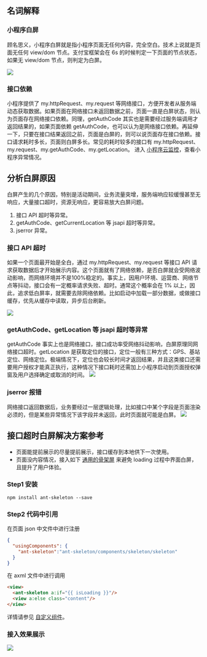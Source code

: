 
## 名词解释

### 小程序白屏
顾名思义，小程序白屏就是指小程序页面无任何内容，完全空白。技术上说就是页面无任何 view/dom 节点。支付宝框架会在 6s 的时候判定一下页面的节点状态，如果无 view/dom 节点，则判定为白屏。

![](http://mdn.alipayobjects.com/afts/img/A*oStSRZaINF0AAAAAAAAAAABkAa8wAA/original?bz=openpt_doc&t=Y0Pl3h41QMiKpfW27kecwQAAAABkMK8AAAAA#align=left&display=inline&height=501&margin=%5Bobject%20Object%5D&originHeight=501&originWidth=259&status=done&style=none&width=259)

### 接口依赖
小程序提供了 my.httpRequest、my.request 等网络接口，方便开发者从服务端动态获取数据。如果页面在网络接口未返回数据之前，页面一直是白屏状态，则认为页面存在网络接口依赖。同理，getAuthCode 其实也是需要经过服务端调用才返回结果的，如果页面依赖 getAuthCode，也可以认为是网络接口依赖。再延伸一下，只要在接口结果返回之前，页面是白屏的，则可以说页面存在接口依赖。接口请求耗时多长，页面则白屏多长。常见的耗时较多的接口有 my.httpRequest、my.request、my.getAuthCode、my.getLocation。
进入 [小程序云监控](https://docs.open.alipay.com/264/gtoi5k/)，查看小程序异常情况。

## 分析白屏原因
白屏产生的几个原因，特别是活动期间，业务流量突增，服务端响应较缓慢甚至无响应，大量接口超时，资源无响应，更容易放大白屏问题。

1. 接口 API 超时等异常。
1. getAuthCode、getCurrentLocation 等 jsapi 超时等异常。
1. jserror 异常。

### 接口 API 超时
如果一个页面最开始是全白，通过 my.httpRequest、my.request 等接口 API 请求获取数据后才开始展示内容。这个页面就有了网络依赖，是否白屏就会受网络波动影响，而网络环境并不是100%稳定的。事实上，因用户环境、运营商、网络节点等抖动，接口会有一定概率请求失败、超时。通常这个概率会在 1% 以上，因此，追求低白屏率，就需要去除网络依赖。比如启动中加载一部分数据，或做接口缓存，优先从缓存中读取，异步后台刷新。

![](http://mdn.alipayobjects.com/afts/img/A*AhCtQowEibQAAAAAAAAAAABkAa8wAA/original?bz=openpt_doc&t=2PV5v2-hb3vCwGJvk5yX9QAAAABkMK8AAAAA#align=left&display=inline&height=585&margin=%5Bobject%20Object%5D&originHeight=585&originWidth=649&status=done&style=none&width=649)

### getAuthCode、getLocation 等 jsapi 超时等异常
getAuthCode 事实上也是网络接口，接口成功率受网络抖动影响，白屏原理同网络接口超时。getLocation 是获取定位的接口，定位一般有三种方式：GPS、基站定位、网络定位。极端情况下，定位也会较长时间才返回结果，并且这类接口还需要用户授权才能真正执行，这种情况下接口耗时还需加上小程序启动到页面授权弹窗及用户选择确定或取消的时间。
![](http://mdn.alipayobjects.com/afts/img/A*IhkbR5HRCYsAAAAAAAAAAABkAa8wAA/original?bz=openpt_doc&t=IrfPcmgGbIf4e3wUpCN-nwAAAABkMK8AAAAA#align=left&display=inline&height=386&margin=%5Bobject%20Object%5D&originHeight=406&originWidth=784&status=done&style=none&width=746)


### jserror 报错
网络接口返回数据后，业务要经过一层逻辑处理，比如接口中某个字段是页面渲染必须的，但是某些异常情况下该字段并未返回，此时页面就可能是白屏。
![](http://mdn.alipayobjects.com/afts/img/A*W8wKQ5rTDQwAAAAAAAAAAABkAa8wAA/original?bz=openpt_doc&t=NEqIAxAr1HUIw0AKY5UKkgAAAABkMK8AAAAA#align=left&display=inline&height=277&margin=%5Bobject%20Object%5D&originHeight=409&originWidth=1102&status=done&style=none&width=746)

## 

## 接口超时白屏解决方案参考

- 页面能提前展示的尽量提前展示，接口缓存到本地供下一次使用。
- 页面没内容情况，接入如下 [通用的骨架屏](https://www.npmjs.com/package/ant-skeleton) 来避免 loading 过程中界面白屏，且提升了用户体验。

### Step1 安装
```shell
npm install ant-skeleton --save
```

### Step2 代码中引用
在页面 json 中文件中进行注册
```json
{
  "usingComponents": {
    "ant-skeleton":"ant-skeleton/components/skeleton/skeleton"
  }
}
```
在 axml 文件中进行调用
```html
<view>
  <ant-skeleton a:if="{{ isLoading }}"/>
  <view a:else class="content"/> 
</view>
```
详情请参见 [自定义组件](https://opendocs.alipay.com/mini/framework/custom-component-overview)。

### 接入效果展示
![](http://mdn.alipayobjects.com/afts/img/A*L3GVTbdRtOIZwlxFsxUZNQBkAa8wAA/original?bz=openpt_doc&t=eal0CwQbHkyaqWAYc0ADNQAAAABkMK8AAAAA#align=left&display=inline&height=639&margin=%5Bobject%20Object%5D&originHeight=639&originWidth=303&status=done&style=none&width=303)﻿
